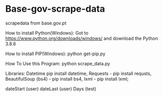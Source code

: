 # Base-gov-scrape-data
scrapedata from base.gov.pt

How to install Python(Windows):
Got to https://www.python.org/downloads/windows/ and download the Python 3.8.6

How to install PIP(Windows): 
python get-pip.py

How To Use this Program: 
python scrape_data.py

Libraries:
Datetime pip install datetime,
Requests - pip install requsts,
BeautifulSoup (bs4) - pip install bs4,
lxml - pip install lxml;

dateStart (user)
dateLast (user)
Days (test)
